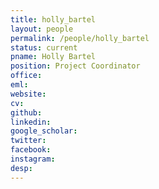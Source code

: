 ```yaml
---
title: holly_bartel
layout: people
permalink: /people/holly_bartel
status: current
pname: Holly Bartel
position: Project Coordinator
office: 
eml: 
website:
cv: 
github:
linkedin:
google_scholar: 
twitter: 
facebook: 
instagram:
desp:
---
```

